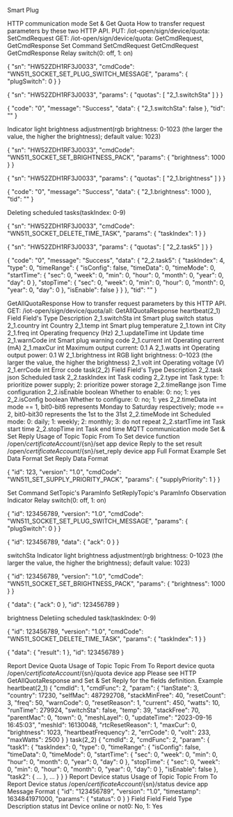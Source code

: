 Smart Plug

HTTP communication mode
Set & Get Quota
How to transfer request parameters by these two HTTP API.
PUT: /iot-open/sign/device/quota: SetCmdRequest
GET: /iot-open/sign/device/quota: GetCmdRequest, GetCmdResponse
Set Command	SetCmdRequest	GetCmdRequest	GetCmdResponse
Relay switch(0: off, 1: on)
            
{
    "sn": "HW52ZDH1RF3J0033",
    "cmdCode": "WN511_SOCKET_SET_PLUG_SWITCH_MESSAGE",
    "params": {
        "plugSwitch": 0
    }
}
            
        
            
{
    "sn": "HW52ZDH1RF3J0033",
    "params": {
        "quotas": [
            "2_1.switchSta"
        ]
    }
}
            
        
            
{
    "code": "0",
    "message": "Success",
    "data": {
        "2_1.switchSta": false
    },
    "tid": ""
}
            
        
Indicator light brightness adjustment(rgb brightness: 0-1023 (the larger the value, the higher the brightness); default value: 1023)
            
{
    "sn": "HW52ZDH1RF3J0033",
    "cmdCode": "WN511_SOCKET_SET_BRIGHTNESS_PACK",
    "params": {
        "brightness": 1000
    }
}
            
        
            
{
    "sn": "HW52ZDH1RF3J0033",
    "params": {
        "quotas": [
            "2_1.brightness"
        ]
    }
}
            
        
            
{
    "code": "0",
    "message": "Success",
    "data": {
        "2_1.brightness": 1000
    },
    "tid": ""
}
            
        
Deleting scheduled tasks(taskIndex: 0-9)
            
{
    "sn": "HW52ZDH1RF3J0033",
    "cmdCode": "WN511_SOCKET_DELETE_TIME_TASK",
    "params": {
        "taskIndex": 1
    }
}
            
        
            
{
    "sn": "HW52ZDH1RF3J0033",
    "params": {
        "quotas": [
            "2_2.task5"
        ]
    }
}
            
        
            
{
    "code": "0",
    "message": "Success",
    "data": {
        "2_2.task5": {
            "taskIndex": 4,
            "type": 0,
            "timeRange": {
                "isConfig": false,
                "timeData": 0,
                "timeMode": 0,
                "startTime": {
                    "sec": 0,
                    "week": 0,
                    "min": 0,
                    "hour": 0,
                    "month": 0,
                    "year": 0,
                    "day": 0
                },
                "stopTime": {
                    "sec": 0,
                    "week": 0,
                    "min": 0,
                    "hour": 0,
                    "month": 0,
                    "year": 0,
                    "day": 0
                },
                "isEnable": false
            }
        }
    },
    "tid": ""
}
            
        
GetAllQuotaResponse
How to transfer request parameters by this HTTP API.
GET: /iot-open/sign/device/quota/all: GetAllQuotaResponse
heartbeat(2_1)
Field	Field's Type	Description
2_1.switchSta
int
Smart plug switch status
2_1.country
int
Country
2_1.temp
int
Smart plug temperature
2_1.town
int
City
2_1.freq
int
Operating frequency (Hz)
2_1.updateTime
int
Update time
2_1.warnCode
int
Smart plug warning code
2_1.current
int
Operating current (mA)
2_1.maxCur
int
Maximum output current: 0.1 A
2_1.watts
int
Operating output power: 0.1 W
2_1.brightness
int
RGB light brightness: 0–1023 (the larger the value, the higher the brightness)
2_1.volt
int
Operating voltage (V)
2_1.errCode
int
Error code
task(2_2)
Field	Field's Type	Description
2_2.task
json
Scheduled task
2_2.taskIndex
int
Task coding
2_2.type
int
Task type: 1: prioritize power supply; 2: prioritize power storage
2_2.timeRange
json
Time configuration
2_2.isEnable
boolean
Whether to enable: 0: no; 1: yes
2_2.isConfig
boolean
Whether to configure: 0: no; 1: yes
2_2.timeData
int
mode == 1, bit0-bit6 represents Monday to Saturday respectively; mode == 2, bit0-bit30 represents the 1st to the 31st
2_2.timeMode
int
Scheduled mode: 0: daily; 1: weekly; 2: monthly; 3: do not repeat
2_2.startTime
int
Task start time
2_2.stopTime
int
Task end time
MQTT communication mode
Set & Set Reply
Usage of Topic	Topic	From	To
Set device function
/open/${certificateAccount}/${sn}/set
app
device
Reply to the set result
/open/${certificateAccount}/${sn}/set_reply
device
app
Full Format Example
Set Data Format	Set Reply Data Format
                
{
    "id": 123,
    "version": "1.0",
    "cmdCode": "WN511_SET_SUPPLY_PRIORITY_PACK",
    "params": {
        "supplyPriority": 1
    }
}
                
            
Set Command	SetTopic's ParamInfo	SetReplyTopic's ParamInfo	Observation Indicator
Relay switch(0: off, 1: on)
            
{
    "id": 123456789,
    "version": "1.0",
    "cmdCode": "WN511_SOCKET_SET_PLUG_SWITCH_MESSAGE",
    "params": {
        "plugSwitch": 0
    }
}
            
        
            
{
    "id": 123456789,
    "data": {
        "ack": 0
    }
}
            
        
switchSta
Indicator light brightness adjustment(rgb brightness: 0-1023 (the larger the value, the higher the brightness); default value: 1023)
            
{
    "id": 123456789,
    "version": "1.0",
    "cmdCode": "WN511_SOCKET_SET_BRIGHTNESS_PACK",
    "params": {
        "brightness": 1000
    }
}
            
        
            
{
    "data": {
        "ack": 0
    },
    "id": 123456789
}
            
        
brightness
Deletiing scheduled task(taskIndex: 0-9)
            
{
    "id": 123456789,
    "version": "1.0",
    "cmdCode": "WN511_SOCKET_DELETE_TIME_TASK",
    "params": {
        "taskIndex": 1
    }
}
            
        
            
{
    "data": {
        "result": 1
    },
    "id": 123456789
}
            
        
Report Device Quota
Usage of Topic	Topic	From	To
Report device quota
/open/${certificateAccount}/${sn}/quota
device
app
Please see HTTP GetAllQuotaResponse and Set & Set Reply for the fields definition.
Example
heartbeat(2_1)
{
    "cmdId": 1,
    "cmdFunc": 2,
    "param": {
        "lanState": 3,
        "country": 17230,
        "selfMac": 487292708,
        "stackMinFree": 40,
        "resetCount": 3,
        "freq": 50,
        "warnCode": 0,
        "resetReason": 1,
        "current": 450,
        "watts": 10,
        "runTime": 279924,
        "switchSta": false,
        "temp": 39,
        "stackFree": 70,
        "parentMac": 0,
        "town": 0,
        "meshLayel": 0,
        "updateTime": "2023-09-16 16:45:03",
        "meshId": 16130048,
        "rtcResetReason": 1,
        "maxCur": 0,
        "brightness": 1023,
        "heartbeatFrequency": 2,
        "errCode": 0,
        "volt": 233,
        "maxWatts": 2500
    }
}
task(2_2)
{
    "cmdId": 2,
    "cmdFunc": 2,
    "param": {
        "task1": {
            "taskIndex": 0,
            "type": 0,
            "timeRange": {
                "isConfig": false,
                "timeData": 0,
                "timeMode": 0,
                "startTime": {
                    "sec": 0,
                    "week": 0,
                    "min": 0,
                    "hour": 0,
                    "month": 0,
                    "year": 0,
                    "day": 0
                },
                "stopTime": {
                    "sec": 0,
                    "week": 0,
                    "min": 0,
                    "hour": 0,
                    "month": 0,
                    "year": 0,
                    "day": 0
                },
                "isEnable": false
            },
            "task2": {
                ...
            },
            ...
        }
    }
}
Report Device status
Usage of Topic	Topic	From	To
Report Device status
/open/${certificateAccount}/${sn}/status
device
app
Message Format
{
    "id": "123456789",
    "version": "1.0",
    "timestamp": 1634841971000,
    "params": {
        "status": 0
    }
}
Field
Field	Field Type	Description
status
int
Device online or not0: No, 1: Yes
